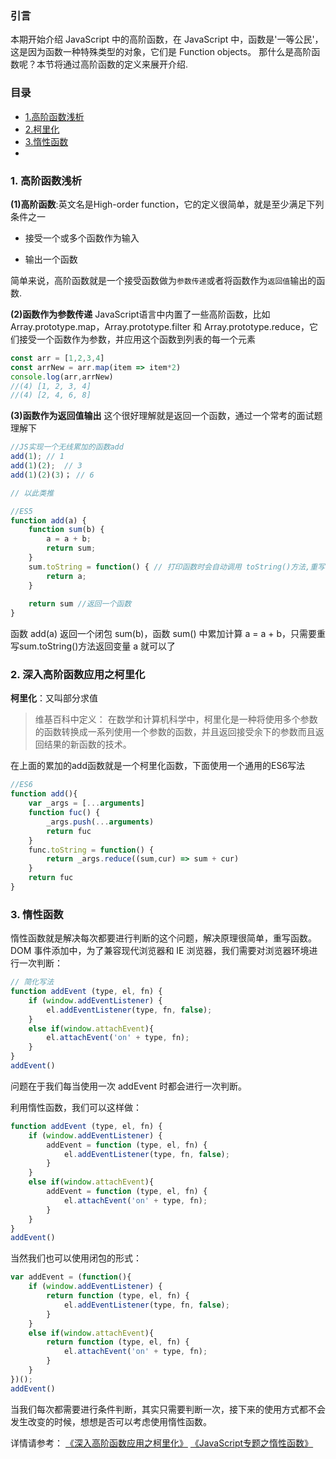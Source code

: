 ### 引言
本期开始介绍 JavaScript 中的高阶函数，在 JavaScript 中，函数是'一等公民'，这是因为函数一种特殊类型的对象，它们是 Function objects。
那什么是高阶函数呢？本节将通过高阶函数的定义来展开介绍.

### 目录
- [1.高阶函数浅析](#1-高阶函数浅析)
- [2.柯里化](#2-深入高阶函数应用之柯里化)
- [3.惰性函数](#3-惰性函数)
-




### 1. 高阶函数浅析
**(1)高阶函数**:英文名是High-order function，它的定义很简单，就是至少满足下列条件之一
 
 - 接受一个或多个函数作为输入
 
 - 输出一个函数
 
简单来说，高阶函数就是一个接受函数做为`参数传递`或者将函数作为`返回值`输出的函数.

**(2)函数作为参数传递**
JavaScript语言中内置了一些高阶函数，比如 Array.prototype.map，Array.prototype.filter 和 Array.prototype.reduce，它们接受一个函数作为参数，并应用这个函数到列表的每一个元素
```js
const arr = [1,2,3,4]
const arrNew = arr.map(item => item*2)
console.log(arr,arrNew)
//(4) [1, 2, 3, 4]
//(4) [2, 4, 6, 8]
```

**(3)函数作为返回值输出**
这个很好理解就是返回一个函数，通过一个常考的面试题理解下
```js
//JS实现一个无线累加的函数add
add(1); // 1
add(1)(2);  // 3
add(1)(2)(3)； // 6

// 以此类推

//ES5
function add(a) {
	function sum(b) {
		a = a + b;
		return sum;
	}
	sum.toString = function() { // 打印函数时会自动调用 toString()方法,重写toString()方法
		return a;
	}
	
	return sum //返回一个函数
}
```
函数 add(a) 返回一个闭包 sum(b)，函数 sum() 中累加计算 a = a + b，只需要重写sum.toString()方法返回变量 a 就可以了

### 2. 深入高阶函数应用之柯里化
**柯里化**：又叫部分求值
>维基百科中定义：
在数学和计算机科学中，柯里化是一种将使用多个参数的函数转换成一系列使用一个参数的函数，并且返回接受余下的参数而且返回结果的新函数的技术。

在上面的累加的add函数就是一个柯里化函数，下面使用一个通用的ES6写法
```js
//ES6
function add(){
	var _args = [...arguments]
	function fuc() {
		_args.push(...arguments)
		return fuc
	}
	func.toString = function() {
		return _args.reduce((sum,cur) => sum + cur)
	}
	return fuc
}
```
### 3. 惰性函数
惰性函数就是解决每次都要进行判断的这个问题，解决原理很简单，重写函数。
DOM 事件添加中，为了兼容现代浏览器和 IE 浏览器，我们需要对浏览器环境进行一次判断：
```js
// 简化写法
function addEvent (type, el, fn) {
    if (window.addEventListener) {
        el.addEventListener(type, fn, false);
    }
    else if(window.attachEvent){
        el.attachEvent('on' + type, fn);
    }
}
addEvent()
```
问题在于我们每当使用一次 addEvent 时都会进行一次判断。

利用惰性函数，我们可以这样做：
```js
function addEvent (type, el, fn) {
    if (window.addEventListener) {
        addEvent = function (type, el, fn) {
            el.addEventListener(type, fn, false);
        }
    }
    else if(window.attachEvent){
        addEvent = function (type, el, fn) {
            el.attachEvent('on' + type, fn);
        }
    }
}
addEvent()
```
当然我们也可以使用闭包的形式：
```js
var addEvent = (function(){
    if (window.addEventListener) {
        return function (type, el, fn) {
            el.addEventListener(type, fn, false);
        }
    }
    else if(window.attachEvent){
        return function (type, el, fn) {
            el.attachEvent('on' + type, fn);
        }
    }
})();
addEvent()
```
当我们每次都需要进行条件判断，其实只需要判断一次，接下来的使用方式都不会发生改变的时候，想想是否可以考虑使用惰性函数。






详情请参考：
[《深入高阶函数应用之柯里化》](https://www.muyiy.cn/blog/6/6.2.html#%E6%9F%AF%E9%87%8C%E5%8C%96)
[《JavaScript专题之惰性函数》](https://github.com/mqyqingfeng/Blog/issues/44)
